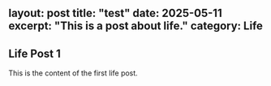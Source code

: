 layout: post
title: "test"
date: 2025-05-11
excerpt: "This is a post about life."
category: Life
---
## Life Post 1
This is the content of the first life post.